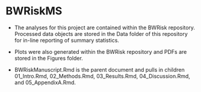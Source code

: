 # BWRiskMS

- The analyses for this project are contained within the BWRisk repository. Processed data objects are stored in the Data folder of this repository for in-line reporting of summary statistics.

- Plots were also generated within the BWRisk repository and PDFs are stored in the Figures folder.

- BWRiskManuscript.Rmd is the parent document and pulls in children 01_Intro.Rmd, 02_Methods.Rmd, 03_Results.Rmd, 04_Discussion.Rmd, and 05_AppendixA.Rmd.